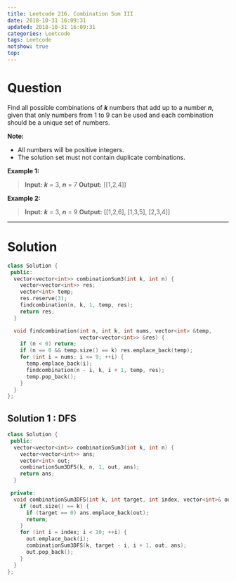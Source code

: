 ```yaml
---
title: Leetcode 216. Combination Sum III
date: 2018-10-31 16:09:31
updated: 2018-10-31 16:09:31
categories: Leetcode
tags: Leetcode
notshow: true
top:
---
```


# Question

Find all possible combinations of  _**k**_  numbers that add up to a number  _**n**_, given that only numbers from 1 to 9 can be used and each combination should be a unique set of numbers.

**Note:**

- All numbers will be positive integers.
- The solution set must not contain duplicate combinations.

**Example 1:**

> **Input:** _**k**_ = 3, _**n**_ = 7
> **Output:** [[1,2,4]]

**Example 2:**

> **Input:** _**k**_ = 3, _**n**_ = 9
> **Output:** [[1,2,6], [1,3,5], [2,3,4]]

<!-- more -->

--------

# Solution

```cpp
class Solution {
 public:
  vector<vector<int>> combinationSum3(int k, int n) {
    vector<vector<int>> res;
    vector<int> temp;
    res.reserve(3);
    findcombination(n, k, 1, temp, res);
    return res;
  }

  void findcombination(int n, int k, int nums, vector<int> &temp,
                       vector<vector<int>> &res) {
    if (n < 0) return;
    if (n == 0 && temp.size() == k) res.emplace_back(temp);
    for (int i = nums; i <= 9; ++i) {
      temp.emplace_back(i);
      findcombination(n - i, k, i + 1, temp, res);
      temp.pop_back();
    }
  }
};
```

## Solution 1 : DFS

```cpp
class Solution {
 public:
  vector<vector<int>> combinationSum3(int k, int n) {
    vector<vector<int>> ans;
    vector<int> out;
    combinationSum3DFS(k, n, 1, out, ans);
    return ans;
  }

 private:
  void combinationSum3DFS(int k, int target, int index, vector<int>& out, vector<vector<int>>& ans) {
    if (out.size() == k) {
      if (target == 0) ans.emplace_back(out);
      return;
    }
    for (int i = index; i < 10; ++i) {
      out.emplace_back(i);
      combinationSum3DFS(k, target - i, i + 1, out, ans);
      out.pop_back();
    }
  }
};
```